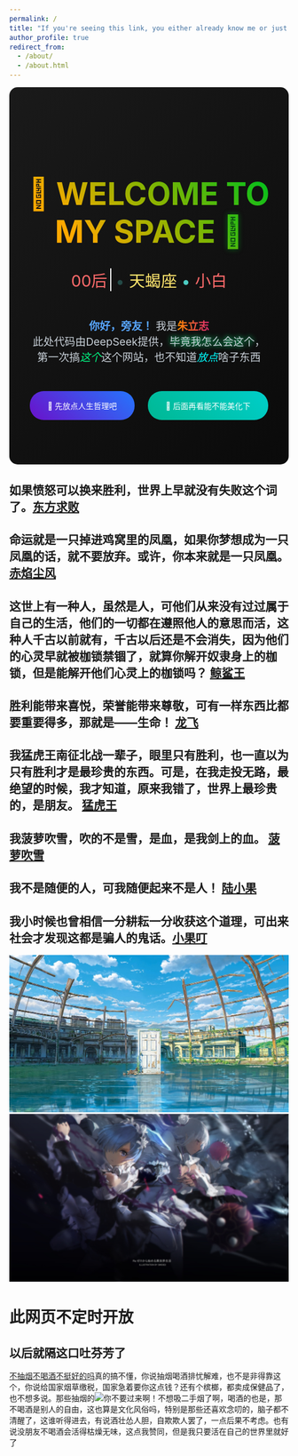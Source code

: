 ```yaml
---
permalink: /
title: "If you're seeing this link, you either already know me or just got to know me"
author_profile: true
redirect_from: 
  - /about/
  - /about.html
---
```

<div style="text-align: center; padding: 5rem 2rem; background: linear-gradient(135deg, #1a1a1a 0%, #0a0a0a 100%); border-radius: 15px;">

<h1 style="font-size: 3.5rem; margin-bottom: 2rem; background: linear-gradient(45deg, #00ff00, #00a8ff); -webkit-background-clip: text; color: transparent; animation: hue 5s infinite;">
  <span style="text-shadow: 0 0 10px rgba(0,255,0,0.
5);">🚀</span> WELCOME TO MY SPACE <span style="text-shadow: 0 0 10px rgba(0,168,255,0.5);">🌌</span>
</h1>
<div style="font-size: 1.8rem; margin-bottom: 3rem;">
  <span class="typewriter" style="color: #ff6b6b; border-right: 2px solid white; padding-right: 5px;">00后</span>
  <span style="color: #4ecdc4; animation: pulse 2s infinite;">•</span>
  <span class="typewriter" style="color: #ffe66d;">天蝎座</span>
  <span style="color: #4ecdc4; animation: pulse 2s infinite 0.5s;">•</span>
  <span class="typewriter" style="color: #ff6b6b;">小白</span>
</div>

<p style="font-size: 1.2rem; color: #c9d1d9; max-width: 800px; margin: 0 auto 3rem;">
  <span style="color: #58a6ff; font-weight: bold;">你好，旁友！</span> 我是<span style="background: linear-gradient(90deg, #ff8a00, #e52e71); -webkit-background-clip: text; color: transparent; font-weight: bold;">朱立志</span><br>
  此处代码由DeepSeek提供，<span style="text-shadow: 0 0 10px #00ff88;">毕竟我怎么会这个</span>，<br>
  第一次搞<em style="color: #00ff88;">这个</em>这个网站，也不知道<em style="color: #00ffff;">放点</em>啥子东西
</p >

<div style="display: flex; justify-content: center; gap: 1.5rem; flex-wrap: wrap;">
  <a href=" " style="background: linear-gradient(45deg, #6a11cb, #2575fc); padding: 1rem 2rem; border-radius: 25px; color: white; text-decoration: none; transition: transform 0.3s;">
    🎨 先放点人生哲理吧
  </a >
  <a href="#contact" style="background: linear-gradient(45deg, #00b894, #00cec9); padding: 1rem 2rem; border-radius: 25px; color: white; text-decoration: none; transition: transform 0.3s;">
    📮 后面再看能不能美化下
  </a >
</div>

<style>
  @keyframes hue {
    0% { filter: hue-rotate(0deg); }
    100% { filter: hue-rotate(360deg); }
  }
  
  @keyframes pulse {
    0%, 100% { opacity: 1; }
    50% { opacity: 0; }
  }
  
  .typewriter {
    display: inline-block;
    overflow: hidden;
    vertical-align: bottom;
    animation: typing 1s steps(10) forwards;
  }
  
  a:hover {
    transform: translateY(-3px);
    box-shadow: 0 5px 15px rgba(0,255,255,0.3);
  }
</style>
</div>


如果愤怒可以换来胜利，世界上早就没有失败这个词了。[东方求败](https://baike.sogou.com/v31128556.htm)
------


命运就是一只掉进鸡窝里的凤凰，如果你梦想成为一只凤凰的话，就不要放弃。或许，你本来就是一只凤凰。 [赤焰尘风](https://baike.sogou.com/v169806505.htm)
------


这世上有一种人，虽然是人，可他们从来没有过过属于自己的生活，他们的一切都在遵照他人的意思而活，这种人千古以前就有，千古以后还是不会消失，因为他们的心灵早就被枷锁禁锢了，就算你解开奴隶身上的枷锁，但是能解开他们心灵上的枷锁吗？ [鲸鲨王](https://baike.sogou.com/v52438970.htm)
------


胜利能带来喜悦，荣誉能带来尊敬，可有一样东西比都要重要得多，那就是——生命！ [龙飞](https://baike.sogou.com/v64318318.htm)
------


我猛虎王南征北战一辈子，眼里只有胜利，也一直以为只有胜利才是最珍贵的东西。可是，在我走投无路，最绝望的时候，我才知道，原来我错了，世界上最珍贵的，是朋友。 [猛虎王](https://baike.sogou.com/v7839015.htm)
------


我菠萝吹雪，吹的不是雪，是血，是我剑上的血。 [菠萝吹雪](https://baike.sogou.com/v41208291.htm)
------


我不是随便的人，可我随便起来不是人！ [陆小果](https://baike.sogou.com/v51052755.htm)
------


我小时候也曾相信一分耕耘一分收获这个道理，可出来社会才发现这都是骗人的鬼话。[小果叮](https://baike.sogou.com/v55483931.htm)
------


![玲芽之旅](/images/editing-talk.png)
![RE:0](/images/210.jpg)

# 此网页不定时开放 #
以后就隔这口吐芬芳了
------
[不抽烟不喝酒不挺好的吗](https://m.baidu.com/bh/m/detail/ar_3998178098012361081)真的搞不懂，你说抽烟喝酒排忧解难，也不是非得靠这个，你说给国家烟草缴税，国家急着要你这点钱？还有个槟榔，都卖成保健品了，也不想多说。那些抽烟的![你不要过来啊！](https://tse1-mm.cn.bing.net/th/id/OIP-C.3CFE8OB_ew7KN_4K3glTxgHaFF?rs=1&pid=ImgDetMain)不想吸二手烟了啊，喝酒的也是，那不喝酒是别人的自由，这也算是文化风俗吗，特别是那些还喜欢念叨的，脑子都不清醒了，这谁听得进去，有说酒壮怂人胆，自欺欺人罢了，一点后果不考虑。也有说没朋友不喝酒会活得枯燥无味，这点我赞同，但是我只要活在自己的世界里就好了